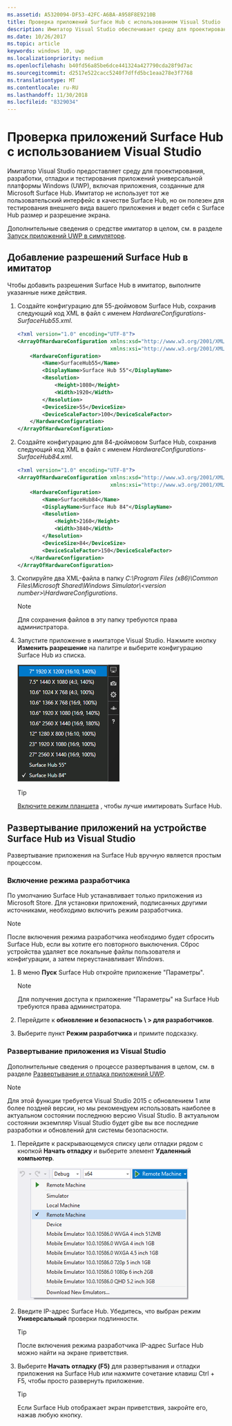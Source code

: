```yaml
---
ms.assetid: A5320094-DF53-42FC-A6BA-A958F8E9210B
title: Проверка приложений Surface Hub с использованием Visual Studio
description: Имитатор Visual Studio обеспечивает среду для проектирования, разработки, отладки и тестирования приложений UWP, в том числе приложений, созданных для Surface Hub.
ms.date: 10/26/2017
ms.topic: article
keywords: windows 10, uwp
ms.localizationpriority: medium
ms.openlocfilehash: b40fd56a85be6dce441324a427790cda28f9d7ac
ms.sourcegitcommit: d2517e522cacc5240f7dffd5bc1eaa278e3f7768
ms.translationtype: MT
ms.contentlocale: ru-RU
ms.lasthandoff: 11/30/2018
ms.locfileid: "8329034"
---
```

# <a name="test-surface-hub-apps-using-visual-studio"></a>Проверка приложений Surface Hub с использованием Visual Studio
Имитатор Visual Studio предоставляет среду для проектирования, разработки, отладки и тестирования приложений универсальной платформы Windows (UWP), включая приложения, созданные для Microsoft Surface Hub. Имитатор не использует тот же пользовательский интерфейс в качестве Surface Hub, но он полезен для тестирования внешнего вида вашего приложения и ведет себя с Surface Hub размер и разрешение экрана.

Дополнительные сведения о средстве имитатор в целом, см. в разделе [Запуск приложений UWP в симуляторе](https://docs.microsoft.com/visualstudio/debugger/run-windows-store-apps-in-the-simulator).

## <a name="add-surface-hub-resolutions-to-the-simulator"></a>Добавление разрешений Surface Hub в имитатор
Чтобы добавить разрешения Surface Hub в имитатор, выполните указанные ниже действия.

1. Создайте конфигурацию для 55-дюймовом Surface Hub, сохранив следующий код XML в файл с именем *HardwareConfigurations-SurfaceHub55.xml*.  

    ```xml
    <?xml version="1.0" encoding="UTF-8"?>
    <ArrayOfHardwareConfiguration xmlns:xsd="http://www.w3.org/2001/XMLSchema"
                                  xmlns:xsi="http://www.w3.org/2001/XMLSchema-instance">
        <HardwareConfiguration>
            <Name>SurfaceHub55</Name>
            <DisplayName>Surface Hub 55"</DisplayName>
            <Resolution>
                <Height>1080</Height>
                <Width>1920</Width>
            </Resolution>
            <DeviceSize>55</DeviceSize>
            <DeviceScaleFactor>100</DeviceScaleFactor>
        </HardwareConfiguration>
    </ArrayOfHardwareConfiguration>
    ```

2. Создайте конфигурацию для 84-дюймовом Surface Hub, сохранив следующий код XML в файл с именем *HardwareConfigurations-SurfaceHub84.xml*.

    ```xml
    <?xml version="1.0" encoding="UTF-8"?>
    <ArrayOfHardwareConfiguration xmlns:xsd="http://www.w3.org/2001/XMLSchema"
                                  xmlns:xsi="http://www.w3.org/2001/XMLSchema-instance">
        <HardwareConfiguration>
            <Name>SurfaceHub84</Name>
            <DisplayName>Surface Hub 84"</DisplayName>
            <Resolution>
                <Height>2160</Height>
                <Width>3840</Width>
            </Resolution>
            <DeviceSize>84</DeviceSize>
            <DeviceScaleFactor>150</DeviceScaleFactor>
        </HardwareConfiguration>
    </ArrayOfHardwareConfiguration>
    ```

3. Скопируйте два XML-файла в папку *C:\Program Files (x86)\Common Files\Microsoft Shared\Windows Simulator\\&lt;version number&gt;\HardwareConfigurations*.

   > [!NOTE]
   > Для сохранения файлов в эту папку требуются права администратора.

4. Запустите приложение в имитаторе Visual Studio. Нажмите кнопку **Изменить разрешение** на палитре и выберите конфигурацию Surface Hub из списка.

    ![Разрешения имитатора Visual Studio](images/vs-simulator-resolutions.png)

   > [!TIP]
   > [Включите режим планшета](http://windows.microsoft.com/windows-10/getstarted-like-a-tablet) , чтобы лучше имитировать Surface Hub.

## <a name="deploy-apps-to-a-surface-hub-device-from-visual-studio"></a>Развертывание приложений на устройстве Surface Hub из Visual Studio
Развертывание приложения на Surface Hub вручную является простым процессом.

### <a name="enable-developer-mode"></a>Включение режима разработчика
По умолчанию Surface Hub устанавливает только приложения из Microsoft Store. Для установки приложений, подписанных другими источниками, необходимо включить режим разработчика.

> [!NOTE]
> После включения режима разработчика необходимо будет сбросить Surface Hub, если вы хотите его повторного выключения. Сброс устройства удаляет все локальные файлы пользователя и конфигурации, а затем переустанавливает Windows.

1. В меню **Пуск** Surface Hub откройте приложение "Параметры".

   > [!NOTE]
   > Для получения доступа к приложение "Параметры" на Surface Hub требуются права администратора.

2. Перейдите к **обновление и безопасность \ > для разработчиков**.

3. Выберите пункт **Режим разработчика** и примите подсказку.

### <a name="deploy-your-app-from-visual-studio"></a>Развертывание приложения из Visual Studio
Дополнительные сведения о процессе развертывания в целом, см. в разделе [Развертывание и отладка приложений UWP](https://msdn.microsoft.com/windows/uwp/debug-test-perf/deploying-and-debugging-uwp-apps).

   > [!NOTE]
   > Для этой функции требуется Visual Studio 2015 с обновлением 1 или более поздней версии, но мы рекомендуем использовать наиболее в актуальном состоянии последнюю версию Visual Studio. В актуальном состоянии экземпляр Visual Studio будет gibe вы все последние разработки и обновлений для системы безопасности.

1. Перейдите к раскрывающемуся списку цели отладки рядом с кнопкой **Начать отладку** и выберите элемент **Удаленный компьютер**.

    <!--lcap: in your screenshot, you have local machine selected-->

   ![Раскрывающийся список цели отладки Visual Studio](images/vs-debug-target.png)

2. Введите IP-адрес Surface Hub. Убедитесь, что выбран режим **Универсальный** проверки подлинности.

   > [!TIP] 
   > После включения режима разработчика IP-адрес Surface Hub можно найти на экране приветствия.

3. Выберите **Начать отладку (F5)** для развертывания и отладки приложения на Surface Hub или нажмите сочетание клавиш Ctrl + F5, чтобы просто развернуть приложение.

   > [!TIP]
   > Если Surface Hub отображает экран приветствия, закройте его, нажав любую кнопку.
